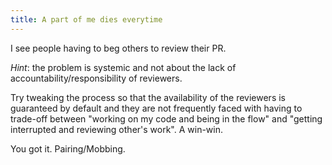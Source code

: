 ```yaml
---
title: A part of me dies everytime
---
```


I see people having to beg others to review their PR.

_Hint_: the problem is systemic and not about the lack of accountability/responsibility of reviewers.  

Try tweaking the process so that the availability of the reviewers is guaranteed by default and they are not frequently faced with having to trade-off between "working on my code and being in the flow" and "getting interrupted and reviewing other's work".
A win-win.

You got it. Pairing/Mobbing.
